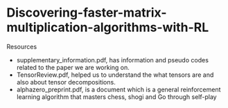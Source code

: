 # Discovering-faster-matrix-multiplication-algorithms-with-RL
Resources

- supplementary_information.pdf, has information and pseudo codes related to the paper we are working on.
- TensorReview.pdf, helped us to understand the what tensors are and also about tensor decompositions.
- alphazero_preprint.pdf, is a document which is a general reinforcement learning algorithm that masters chess, shogi and Go through self-play
